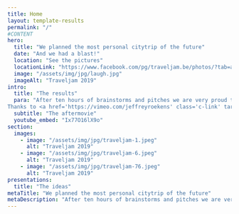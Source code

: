 ```yaml
---
title: Home
layout: template-results
permalink: "/"
#CONTENT
hero:
  title: "We planned the most personal citytrip of the future"
  date: "And we had a blast!"
  location: "See the pictures"
  locationLink: "https://www.facebook.com/pg/traveljam.be/photos/?tab=album&album_id=1247755165398613"
  image: "/assets/img/jpg/laugh.jpg"
  imageAlt: "Traveljam 2019"
intro:
  title: "The results"
  para: "​After ten hours of brainstorms and pitches we are very proud to present you the ten ideas that will shape the future of citytrips. Almost 60 people discussed and discovered hundred ideas, they cherry picked the best and formulated the stories you can find on this website. Do you want to feel (again) like you were there check out the beautifull photos.
Thanks to <a href='https://vimeo.com/jeffreyroekens' class='c-link' target='_blank' rel='noopener'>Jeffrey</a> and <a href='https://www.flickr.com/photos/128428770@N03/sets/72157649147056796/' class='c-link' target='_blank' rel='noopener'>Lucas</a> for that.​"
  subtitle: "The aftermovie"
  youtube_embed: "Ix77O16lX9o"
section:
  images:
    - image: "/assets/img/jpg/traveljam-1.jpeg"
      alt: "Traveljam 2019"
    - image: "/assets/img/jpg/traveljam-6.jpeg"
      alt: "Traveljam 2019"
    - image: "/assets/img/jpg/traveljam-76.jpeg"
      alt: "Traveljam 2019"
presentations:
  title: "The ideas"
metaTitle: "We planned the most personal citytrip of the future"
metaDescription: "​After ten hours of brainstorms and pitches we are very proud to present you the ten ideas that will shape the future of citytrips."
---
```


